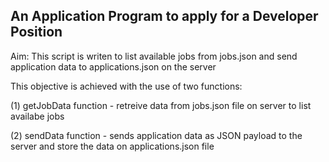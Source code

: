 ## An Application Program to apply for a Developer Position

Aim: This script is writen to list available jobs from jobs.json and send application data to applications.json on the server

This objective is achieved with the use of two functions:

(1) getJobData function - retreive data from jobs.json file on server to list availabe jobs 

(2) sendData function - sends application data as JSON payload to the server and store the data on applications.json file 

